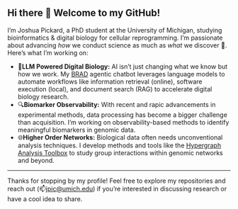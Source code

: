 ## Hi there 👋 Welcome to my GitHub!

I’m Joshua Pickard, a PhD student at the University of Michigan, studying bioinformatics & digital biology for cellular reprogramming. I’m passionate about advancing *how* we conduct science as much as *what* we discover 🚀. Here’s what I’m working on:

- 🤖**LLM Powered Digital Biology:** AI isn’t just changing what we know but how we work. My [BRAD](https://github.com/Jpickard1/BRAD) agentic chatbot leverages language models to automate workflows like information retrieval (online), software execution (local), and document search (RAG) to accelerate digital biology research.
- 🔍**Biomarker Observability:** With recent and rapic advancements in experimental methods, data processing has become a bigger challenge than acquisition. I’m working on observability-based methods to identify meaningful biomarkers in genomic data.
-  🌐**Higher Order Networks:** Biological data often needs unconventional analysis techniques. I develop methods and tools like the [Hypergraph Analysis Toolbox](https://hypergraph-analysis-toolbox.readthedocs.io/en/latest/index.html) to study group interactions within genomic networks and beyond.

---

Thanks for stopping by my profile! Feel free to explore my repositories and reach out (📫jpic@umich.edu) if you’re interested in discussing research or have a cool idea to share.


<!--
**Jpickard1/jpickard1** is a ✨ _special_ ✨ repository because its `README.md` (this file) appears on your GitHub profile.

Here are some ideas to get you started:

- 🔭 I’m currently working on ...
- 🌱 I’m currently learning ...
- 👯 I’m looking to collaborate on ...
- 🤔 I’m looking for help with ...
- 💬 Ask me about ...
- 📫 How to reach me: ...
- 😄 Pronouns: ...
- ⚡ Fun fact: ...

### 🌱 I’m Currently Learning
- Advanced symbolic computation techniques to handle high-complexity expressions without excessive memory use.
- Enhanced visualization techniques in Python, particularly with `matplotlib` and `seaborn` for clear, publication-quality graphs.
- Improving SLURM job management for large-scale computational experiments.

-->


